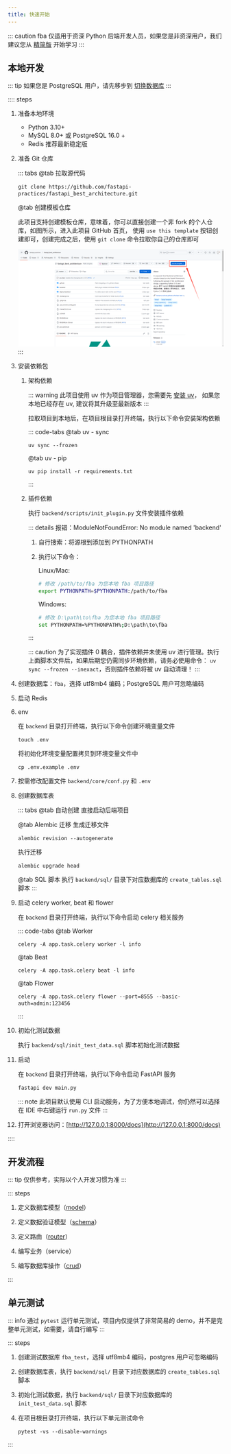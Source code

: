 ```yaml
---
title: 快速开始
---
```


::: caution
fba 仅适用于资深 Python 后端开发人员，如果您是非资深用户，我们建议您从 [精简版](../summary/fsm.md) 开始学习
:::

## 本地开发

::: tip
如果您是 PostgreSQL 用户，请先移步到 [切换数据库](../reference/db.md)
:::

:::: steps

1. 准备本地环境

   - Python 3.10+
   - MySQL 8.0+ 或 PostgreSQL 16.0 +
   - Redis 推荐最新稳定版

2. 准备 Git 仓库 <Badge type="warning" text="二选一" />

   ::: tabs
   @tab 拉取源代码

   ```shell:no-line-numbers
   git clone https://github.com/fastapi-practices/fastapi_best_architecture.git
   ```

   @tab 创建模板仓库

   此项目支持创建模板仓库，意味着，你可以直接创建一个非 fork 的个人仓库，如图所示，进入此项目
   GitHub 首页，
   使用 `use this template` 按钮创建即可，创建完成之后，使用 `git clone` 命令拉取你自己的仓库即可

   ![use_this_template](/images/use_this_template.png)
   :::

3. 安装依赖包

   1. 架构依赖

      ::: warning
      此项目使用 uv 作为项目管理器，您需要先 [安装 uv](https://docs.astral.sh/uv/getting-started/installation/)，
      如果您本地已经存在 uv, 建议将其升级至最新版本
      :::

      拉取项目到本地后，在项目根目录打开终端，执行以下命令安装架构依赖

      ::: code-tabs
      @tab <Icon name="material-icon-theme:uv" />uv - sync

      ```shell:no-line-numbers
      uv sync --frozen
      ```

      @tab <Icon name="material-icon-theme:uv" />uv - pip

      ```shell:no-line-numbers
      uv pip install -r requirements.txt
      ```

      :::

   2. 插件依赖

      执行 `backend/scripts/init_plugin.py` 文件安装插件依赖

      ::: details 报错：ModuleNotFoundError: No module named 'backend'

      1. 自行搜索：将源根到添加到 PYTHONPATH
      2. 执行以下命令：

         Linux/Mac:

         ```sh
         # 修改 /path/to/fba 为您本地 fba 项目路径
         export PYTHONPATH=$PYTHONPATH:/path/to/fba
         ```

         Windows:

         ```sh
         # 修改 D:\path\to\fba 为您本地 fba 项目路径
         set PYTHONPATH=%PYTHONPATH%;D:\path\to\fba
         ```

      :::

      ::: caution
      为了实现插件 0 耦合，插件依赖并未使用 uv 进行管理。执行上面脚本文件后，如果后期您仍需同步环境依赖，请务必使用命令：
      `uv sync --frozen --inexact`，否则插件依赖将被 uv 自动清理！
      :::

4. 创建数据库：`fba`，选择 utf8mb4 编码；PostgreSQL 用户可忽略编码
5. 启动 Redis
6. env

   在 `backend` 目录打开终端，执行以下命令创建环境变量文件

   ```shell:no-line-numbers
   touch .env
   ```

   将初始化环境变量配置拷贝到环境变量文件中

   ```shell:no-line-numbers
   cp .env.example .env
   ```

7. 按需修改配置文件 `backend/core/conf.py` 和 `.env`
8. 创建数据库表 <Badge type="warning" text="三选一" />

   ::: tabs
   @tab 自动创建
   直接启动后端项目

   @tab Alembic 迁移
   生成迁移文件

   ```shell:no-line-numbers
   alembic revision --autogenerate
   ```

   执行迁移

   ```shell:no-line-numbers
   alembic upgrade head
   ```

   @tab SQL 脚本
   执行 `backend/sql/` 目录下对应数据库的 `create_tables.sql` 脚本
   :::

9. 启动 celery worker, beat 和 flower <Badge type="warning" text="此步骤为可选，三个都可以不执行" />

   在 `backend` 目录打开终端，执行以下命令启动 celery 相关服务

   ::: code-tabs
   @tab Worker

   ```shell:no-line-numbers
   celery -A app.task.celery worker -l info
   ```

   @tab Beat

   ```shell:no-line-numbers
   celery -A app.task.celery beat -l info
   ```

   @tab Flower

   ```shell:no-line-numbers
   celery -A app.task.celery flower --port=8555 --basic-auth=admin:123456
   ```

   :::

10. 初始化测试数据

    执行 `backend/sql/init_test_data.sql` 脚本初始化测试数据

11. 启动

    在 `backend` 目录打开终端，执行以下命令启动 FastAPI 服务

    ```shell:no-line-numbers
    fastapi dev main.py
    ```

    ::: note
    此项目默认使用 CLI 启动服务，为了方便本地调试，你仍然可以选择在 IDE 中右键运行 `run.py` 文件
    :::

12. 打开浏览器访问：[http://127.0.0.1:8000/docs](http://127.0.0.1:8000/docs)

::::

## 开发流程

::: tip
仅供参考，实际以个人开发习惯为准
:::

::: steps

1. 定义数据库模型（[model](../reference/model.md)）

2. 定义数据验证模型（[schema](../reference/schema.md)）

3. 定义路由（[router](../reference/router.md)）

4. 编写业务（service）

5. 编写数据库操作（[crud](../reference/CRUD.md)）

:::

## 单元测试

::: info
通过 `pytest` 运行单元测试，项目内仅提供了非常简易的 demo，并不是完整单元测试，如需要，请自行编写
:::

::: steps

1. 创建测试数据库 `fba_test`，选择 utf8mb4 编码，postgres 用户可忽略编码
2. 创建数据库表，执行 `backend/sql/` 目录下对应数据库的 `create_tables.sql` 脚本
3. 初始化测试数据，执行 `backend/sql/` 目录下对应数据库的 `init_test_data.sql` 脚本
4. 在项目根目录打开终端，执行以下单元测试命令

   ```shell:no-line-numbers
   pytest -vs --disable-warnings
   ```

:::